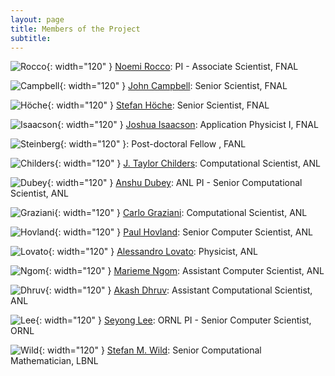 ```yaml
---
layout: page
title: Members of the Project
subtitle: 
---
```


![Rocco](../assets/images/rocco.jpg){: width="120" } [Noemi Rocco](https://inspirehep.net/authors/1280460): PI - Associate Scientist, FNAL

![Campbell](../assets/images/campbell.gif){: width="120" }  [John Campbell](https://inspirehep.net/authors/1014644): Senior Scientist, FNAL

![Höche](../assets/images/hoeche.jpg){: width="120" } [Stefan Höche](http://www.freacafe.de): Senior Scientist, FNAL

![Isaacson](../assets/images/isaacson.jpg){: width="120" } [Joshua Isaacson](https://inspirehep.net/authors/1410753): Application Physicist I, FNAL

![Steinberg](../assets/images/noah.jpg){: width="120" }: Post-doctoral Fellow , FANL

![Childers](../assets/images/childers.jpg){: width="120" } [J. Taylor Childers](http://www.jtchilders.com): Computational Scientist, ANL

![Dubey](../assets/images/dubey.png){: width="120" } [Anshu Dubey](https://www.anl.gov/profile/anshu-dubey): ANL PI - Senior Computational Scientist, ANL

![Graziani](../assets/images/graziani.jpg){: width="120" } [Carlo Graziani](https://www.anl.gov/profile/carlo-j-graziani):  Computational Scientist, ANL

![Hovland](../assets/images/hovland.jpg){: width="120" } [Paul Hovland](https://www.anl.gov/profile/paul-hovland): Senior Computer Scientist, ANL

![Lovato](../assets/images/lovato.jpg){: width="120" } [Alessandro Lovato](https://www.anl.gov/profile/alessandro-lovato): Physicist, ANL

![Ngom](../assets/images/ngom.jpg){: width="120" } [Marieme Ngom](https://www.anl.gov/profile/marieme-ngom): Assistant Computer Scientist, ANL

![Dhruv](../assets/images/akash.jpg){: width="120" } [Akash Dhruv](https://www.anl.gov/profile/akash-vijaykumar-dhruv): Assistant Computational Scientist, ANL

![Lee](../assets/images/lee.png){: width="120" } [Seyong Lee](https://ft.ornl.gov/~lees2/): ORNL PI - Senior Computer Scientist, ORNL

![Wild](../assets/images/wild.jpg){: width="120" } [Stefan M. Wild](https://wildsm.github.io/): Senior Computational Mathematician, LBNL
